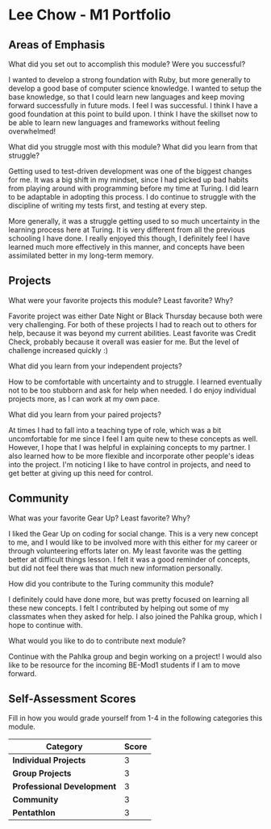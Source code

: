# Lee Chow - M1 Portfolio

## Areas of Emphasis

What did you set out to accomplish this module? Were you successful?

I wanted to develop a strong foundation with Ruby, but more generally to develop
a good base of computer science knowledge. I wanted to setup the base knowledge,
so that I could learn new languages and keep moving forward successfully in future
mods. I feel I was successful. I think I have a good foundation at this point to
build upon. I think I have the skillset now to be able to learn new languages and
frameworks without feeling overwhelmed!

What did you struggle most with this module? What did you learn from that struggle?

Getting used to test-driven development was one of the biggest changes for me. It
was a big shift in my mindset, since I had picked up bad habits from playing around
with programming before my time at Turing. I did learn to be adaptable in adopting
this process. I do continue to struggle with the discipline of writing my tests first,
and testing at every step.

More generally, it was a struggle getting used to so much uncertainty in the learning
process here at Turing. It is very different from all the previous schooling I have done.
I really enjoyed this though, I definitely feel I have learned much more effectively
in this manner, and concepts have been assimilated better in my long-term memory.

## Projects

What were your favorite projects this module? Least favorite? Why?

Favorite project was either Date Night or Black Thursday because both were very challenging.
For both of these projects I had to reach out to others for help, because it was beyond
my current abilities. Least favorite was Credit Check, probably because it overall was
easier for me. But the level of challenge increased quickly :)

What did you learn from your independent projects?

How to be comfortable with uncertainty and to struggle. I learned eventually not to be
too stubborn and ask for help when needed. I do enjoy individual projects more, as I
can work at my own pace.

What did you learn from your paired projects?

At times I had to fall into a teaching type of role, which was a bit uncomfortable
for me since I feel I am quite new to these concepts as well. However, I hope that
I was helpful in explaining concepts to my partner. I also learned how to be more
flexible and incorporate other people's ideas into the project. I'm noticing I like
to have control in projects, and need to get better at giving up this need for control.

## Community

What was your favorite Gear Up? Least favorite? Why?

I liked the Gear Up on coding for social change. This is a very new concept to me,
and I would like to be involved more with this either for my career or through volunteering
efforts later on. My least favorite was the getting better at difficult things lesson.
I felt it was a good reminder of concepts, but did not feel there was that much
new information personally.

How did you contribute to the Turing community this module?

I definitely could have done more, but was pretty focused on learning all these
new concepts. I felt I contributed by helping out some of my classmates when they
asked for help. I also joined the Pahlka group, which I hope to continue with.

What would you like to do to contribute next module?

Continue with the Pahlka group and begin working on a project! I would also like
to be resource for the incoming BE-Mod1 students if I am to move forward. 

## Self-Assessment Scores

Fill in how you would grade yourself from 1-4 in the following categories this module.

| Category                     | Score |
| -----------------------------| ----- |
| **Individual Projects**      |   3   |
| **Group Projects**           |   3   |
| **Professional Development** |   3   |
| **Community**                |   3   |
| **Pentathlon**               |   3   |
